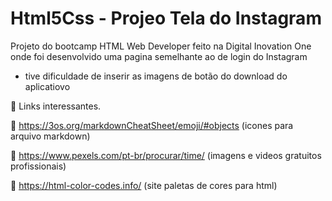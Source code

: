 # Html5Css - Projeo Tela do Instagram
Projeto do bootcamp HTML Web Developer feito na Digital Inovation One
onde foi desenvolvido uma pagina semelhante ao de login do Instagram
- tive dificuldade de inserir as imagens de botão do download do aplicatiovo 

:pushpin: Links interessantes.

:large_orange_diamond: https://3os.org/markdownCheatSheet/emoji/#objects (icones para arquivo markdown)

:large_orange_diamond: https://www.pexels.com/pt-br/procurar/time/ (imagens e videos gratuitos profissionais)

:large_orange_diamond: https://html-color-codes.info/ (site paletas de cores para html)
